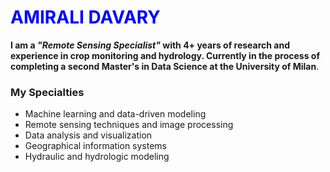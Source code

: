 # <span style="color:blue">AMIRALI DAVARY</span>


**I am a ***"Remote Sensing Specialist"*** with 4+ years of research and experience in crop monitoring and hydrology. Currently in the process of completing a second Master's in Data Science at the University of Milan**.

### My Specialties
- Machine learning and data-driven modeling
- Remote sensing techniques and image processing
- Data analysis and visualization
- Geographical information systems
- Hydraulic and hydrologic modeling
